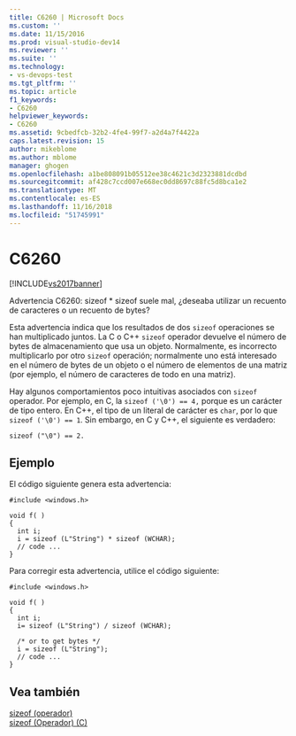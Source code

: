 ```yaml
---
title: C6260 | Microsoft Docs
ms.custom: ''
ms.date: 11/15/2016
ms.prod: visual-studio-dev14
ms.reviewer: ''
ms.suite: ''
ms.technology:
- vs-devops-test
ms.tgt_pltfrm: ''
ms.topic: article
f1_keywords:
- C6260
helpviewer_keywords:
- C6260
ms.assetid: 9cbedfcb-32b2-4fe4-99f7-a2d4a7f4422a
caps.latest.revision: 15
author: mikeblome
ms.author: mblome
manager: ghogen
ms.openlocfilehash: a1be808091b05512ee38c4621c3d2323881dcdbd
ms.sourcegitcommit: af428c7ccd007e668ec0dd8697c88fc5d8bca1e2
ms.translationtype: MT
ms.contentlocale: es-ES
ms.lasthandoff: 11/16/2018
ms.locfileid: "51745991"
---
```

# <a name="c6260"></a>C6260
[!INCLUDE[vs2017banner](../includes/vs2017banner.md)]

Advertencia C6260: sizeof * sizeof suele mal, ¿deseaba utilizar un recuento de caracteres o un recuento de bytes?  
  
 Esta advertencia indica que los resultados de dos `sizeof` operaciones se han multiplicado juntos. La C o C++ `sizeof` operador devuelve el número de bytes de almacenamiento que usa un objeto. Normalmente, es incorrecto multiplicarlo por otro `sizeof` operación; normalmente uno está interesado en el número de bytes de un objeto o el número de elementos de una matriz (por ejemplo, el número de caracteres de todo en una matriz).  
  
 Hay algunos comportamientos poco intuitivas asociados con `sizeof` operador. Por ejemplo, en C, la `sizeof ('\0') == 4,` porque es un carácter de tipo entero. En C++, el tipo de un literal de carácter es `char`, por lo que `sizeof ('\0') == 1`. Sin embargo, en C y C++, el siguiente es verdadero:  
  
```  
sizeof ("\0") == 2.   
```  
  
## <a name="example"></a>Ejemplo  
 El código siguiente genera esta advertencia:  
  
```  
#include <windows.h>  
  
void f( )  
{  
  int i;  
  i = sizeof (L"String") * sizeof (WCHAR);  
  // code ...  
}  
```  
  
 Para corregir esta advertencia, utilice el código siguiente:  
  
```  
#include <windows.h>  
  
void f( )  
{  
  int i;  
  i= sizeof (L"String") / sizeof (WCHAR);  
  
  /* or to get bytes */  
  i = sizeof (L"String");  
  // code ...  
}  
```  
  
## <a name="see-also"></a>Vea también  
 [sizeof (operador)](http://msdn.microsoft.com/library/8bc3b6fb-54a1-4eb7-ada0-05f8c5efc532)   
 [sizeof (Operador) (C)](http://msdn.microsoft.com/library/70826d03-3451-41e4-bebb-a820ae66d53f)



